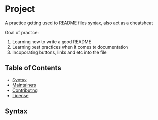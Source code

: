 # Project

A practice getting used to README files syntax, also act as a cheatsheat

Goal of practice:

1. Learning how to write a good README
2. Learning best practices when it comes to documentation
3. Incoporating buttons, links and etc into the file

## Table of Contents
- [Syntax](#syntax)
- [Maintainers](#maintainers)
- [Contributing](#contributing)
- [License](#license)

## Syntax

